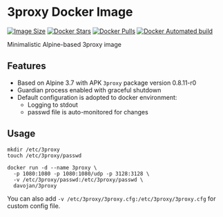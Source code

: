 # 3proxy Docker Image

[![Image Size](https://images.microbadger.com/badges/image/davojan/3proxy.svg)](https://microbadger.com/images/davojan/3proxy)
[![Docker Stars](https://img.shields.io/docker/stars/davojan/3proxy.svg)](https://hub.docker.com/r/davojan/3proxy/)
[![Docker Pulls](https://img.shields.io/docker/pulls/davojan/3proxy.svg)](https://hub.docker.com/r/davojan/3proxy/)
[![Docker Automated build](https://img.shields.io/docker/automated/davojan/3proxy.svg)](https://hub.docker.com/r/davojan/3proxy/)

Minimalistic Alpine-based 3proxy image


## Features

* Based on Alpine 3.7 with APK ``3proxy`` package version 0.8.11-r0
* Guardian process enabled with graceful shutdown
* Default configuration is adopted to docker environment:
  * Logging to stdout
  * passwd file is auto-monitored for changes


## Usage

```shell
mkdir /etc/3proxy
touch /etc/3proxy/passwd

docker run -d --name 3proxy \
  -p 1080:1080 -p 1080:1080/udp -p 3128:3128 \
  -v /etc/3proxy/passwd:/etc/3proxy/passwd \
  davojan/3proxy
```

You can also add ``-v /etc/3proxy/3proxy.cfg:/etc/3proxy/3proxy.cfg`` for custom config file.

